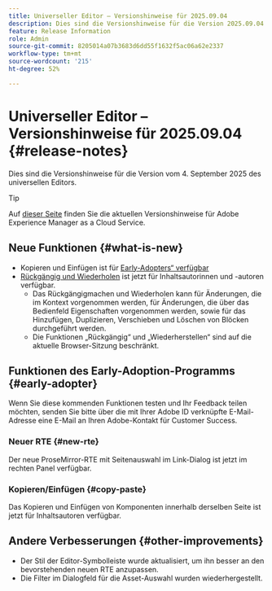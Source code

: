```yaml
---
title: Universeller Editor – Versionshinweise für 2025.09.04
description: Dies sind die Versionshinweise für die Version 2025.09.04 des universellen Editors.
feature: Release Information
role: Admin
source-git-commit: 8205014a07b3683d6dd55f1632f5ac06a62e2337
workflow-type: tm+mt
source-wordcount: '215'
ht-degree: 52%

---
```



# Universeller Editor – Versionshinweise für 2025.09.04 {#release-notes}

Dies sind die Versionshinweise für die Version vom 4. September 2025 des universellen Editors.

>[!TIP]
>
>Auf [dieser Seite](/help/release-notes/release-notes-cloud/release-notes-current.md) finden Sie die aktuellen Versionshinweise für Adobe Experience Manager as a Cloud Service.

## Neue Funktionen {#what-is-new}

* Kopieren und Einfügen ist für [Early-Adopters“ verfügbar](#copy-paste)
* [Rückgängig und Wiederholen](/help/sites-cloud/authoring/universal-editor/authoring.md#undo-redo) ist jetzt für Inhaltsautorinnen und -autoren verfügbar.
   * Das Rückgängigmachen und Wiederholen kann für Änderungen, die im Kontext vorgenommen werden, für Änderungen, die über das Bedienfeld Eigenschaften vorgenommen werden, sowie für das Hinzufügen, Duplizieren, Verschieben und Löschen von Blöcken durchgeführt werden.
   * Die Funktionen „Rückgängig“ und „Wiederherstellen“ sind auf die aktuelle Browser-Sitzung beschränkt.

## Funktionen des Early-Adoption-Programms {#early-adopter}

Wenn Sie diese kommenden Funktionen testen und Ihr Feedback teilen möchten, senden Sie bitte über die mit Ihrer Adobe ID verknüpfte E-Mail-Adresse eine E-Mail an Ihren Adobe-Kontakt für Customer Success.

### Neuer RTE {#new-rte}

Der neue ProseMirror-RTE mit Seitenauswahl im Link-Dialog ist jetzt im rechten Panel verfügbar.

### Kopieren/Einfügen {#copy-paste}

Das Kopieren und Einfügen von Komponenten innerhalb derselben Seite ist jetzt für Inhaltsautoren verfügbar.

## Andere Verbesserungen {#other-improvements}

* Der Stil der Editor-Symbolleiste wurde aktualisiert, um ihn besser an den bevorstehenden neuen RTE anzupassen.
* Die Filter im Dialogfeld für die Asset-Auswahl wurden wiederhergestellt.
